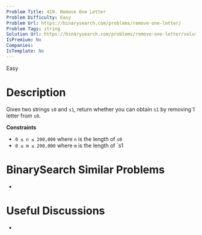 ```yaml
---
Problem Title: 419. Remove One Letter
Problem Difficulty: Easy
Problem Url: https://binarysearch.com/problems/remove-one-letter/
Problem Tags: string
Solution Url: https://binarysearch.com/problems/remove-one-letter/solutions/
IsPremium: No
Companies: 
IsTemplate: No
---
```


<span style="color: ;">Easy</span>

# Description

Given two strings `s0` and `s1`, return whether you can obtain `s1` by removing 1 letter from `s0`.

**Constraints**
- `0 ≤ n ≤ 200,000` where `n` is the length of `s0`
- `0 ≤ m ≤ 200,000` where `m` is the length of `s1

# BinarySearch Similar Problems

- []()

# Useful Discussions

- []()
